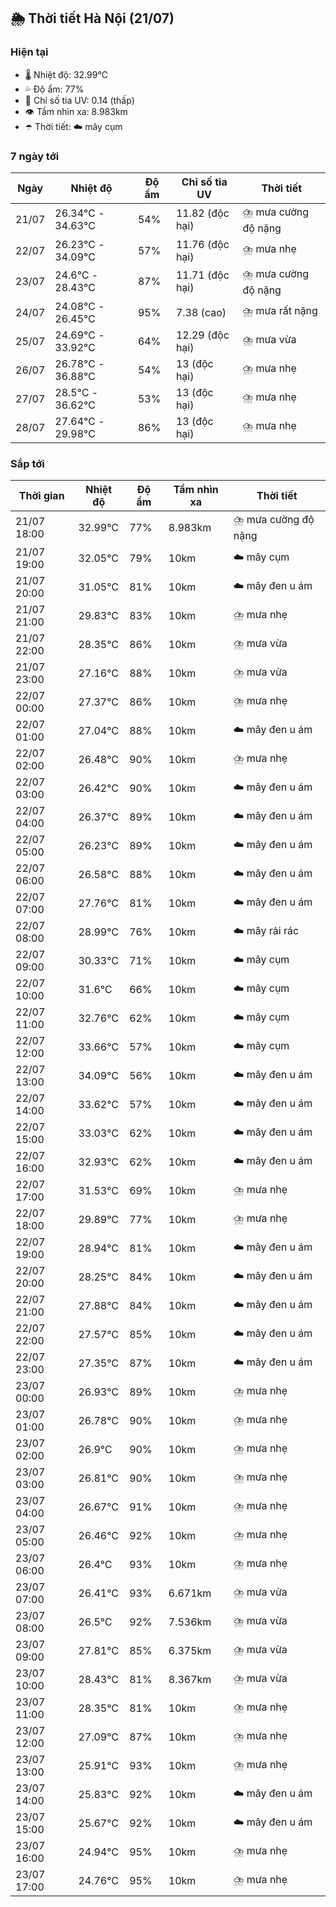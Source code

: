 ## 🌦️ Thời tiết Hà Nội (21/07)

### Hiện tại

- 🌡️ Nhiệt độ: 32.99℃
- 💦 Độ ẩm: 77%
- 🌟 Chỉ số tia UV: 0.14 (thấp)
- 👁️ Tầm nhìn xa: 8.983km
- ☂️ Thời tiết: ☁️ mây cụm

### 7 ngày tới

| Ngày | Nhiệt độ | Độ ẩm | Chỉ số tia UV | Thời tiết |
| --- | --- | --- | --- | --- |
| 21/07 | 26.34℃ - 34.63℃ | 54% | 11.82 (độc hại) | ⛈️ mưa cường độ nặng |
| 22/07 | 26.23℃ - 34.09℃ | 57% | 11.76 (độc hại) | ⛈️ mưa nhẹ |
| 23/07 | 24.6℃ - 28.43℃ | 87% | 11.71 (độc hại) | ⛈️ mưa cường độ nặng |
| 24/07 | 24.08℃ - 26.45℃ | 95% | 7.38 (cao) | ⛈️ mưa rất nặng |
| 25/07 | 24.69℃ - 33.92℃ | 64% | 12.29 (độc hại) | ⛈️ mưa vừa |
| 26/07 | 26.78℃ - 36.88℃ | 54% | 13 (độc hại) | ⛈️ mưa nhẹ |
| 27/07 | 28.5℃ - 36.62℃ | 53% | 13 (độc hại) | ⛈️ mưa nhẹ |
| 28/07 | 27.64℃ - 29.98℃ | 86% | 13 (độc hại) | ⛈️ mưa nhẹ |

### Sắp tới

| Thời gian | Nhiệt độ | Độ ẩm | Tầm nhìn xa | Thời tiết |
| --- | --- | --- | --- | --- |
| 21/07 18:00 | 32.99℃ | 77% | 8.983km | ⛈️ mưa cường độ nặng |
| 21/07 19:00 | 32.05℃ | 79% | 10km | ☁️ mây cụm |
| 21/07 20:00 | 31.05℃ | 81% | 10km | ☁️ mây đen u ám |
| 21/07 21:00 | 29.83℃ | 83% | 10km | ⛈️ mưa nhẹ |
| 21/07 22:00 | 28.35℃ | 86% | 10km | ⛈️ mưa vừa |
| 21/07 23:00 | 27.16℃ | 88% | 10km | ⛈️ mưa vừa |
| 22/07 00:00 | 27.37℃ | 86% | 10km | ⛈️ mưa nhẹ |
| 22/07 01:00 | 27.04℃ | 88% | 10km | ☁️ mây đen u ám |
| 22/07 02:00 | 26.48℃ | 90% | 10km | ⛈️ mưa nhẹ |
| 22/07 03:00 | 26.42℃ | 90% | 10km | ☁️ mây đen u ám |
| 22/07 04:00 | 26.37℃ | 89% | 10km | ☁️ mây đen u ám |
| 22/07 05:00 | 26.23℃ | 89% | 10km | ☁️ mây đen u ám |
| 22/07 06:00 | 26.58℃ | 88% | 10km | ☁️ mây đen u ám |
| 22/07 07:00 | 27.76℃ | 81% | 10km | ☁️ mây đen u ám |
| 22/07 08:00 | 28.99℃ | 76% | 10km | ☁️ mây rải rác |
| 22/07 09:00 | 30.33℃ | 71% | 10km | ☁️ mây cụm |
| 22/07 10:00 | 31.6℃ | 66% | 10km | ☁️ mây cụm |
| 22/07 11:00 | 32.76℃ | 62% | 10km | ☁️ mây cụm |
| 22/07 12:00 | 33.66℃ | 57% | 10km | ☁️ mây cụm |
| 22/07 13:00 | 34.09℃ | 56% | 10km | ☁️ mây đen u ám |
| 22/07 14:00 | 33.62℃ | 57% | 10km | ☁️ mây đen u ám |
| 22/07 15:00 | 33.03℃ | 62% | 10km | ☁️ mây đen u ám |
| 22/07 16:00 | 32.93℃ | 62% | 10km | ☁️ mây đen u ám |
| 22/07 17:00 | 31.53℃ | 69% | 10km | ⛈️ mưa nhẹ |
| 22/07 18:00 | 29.89℃ | 77% | 10km | ⛈️ mưa nhẹ |
| 22/07 19:00 | 28.94℃ | 81% | 10km | ☁️ mây đen u ám |
| 22/07 20:00 | 28.25℃ | 84% | 10km | ☁️ mây đen u ám |
| 22/07 21:00 | 27.88℃ | 84% | 10km | ☁️ mây đen u ám |
| 22/07 22:00 | 27.57℃ | 85% | 10km | ☁️ mây đen u ám |
| 22/07 23:00 | 27.35℃ | 87% | 10km | ☁️ mây đen u ám |
| 23/07 00:00 | 26.93℃ | 89% | 10km | ⛈️ mưa nhẹ |
| 23/07 01:00 | 26.78℃ | 90% | 10km | ⛈️ mưa nhẹ |
| 23/07 02:00 | 26.9℃ | 90% | 10km | ⛈️ mưa nhẹ |
| 23/07 03:00 | 26.81℃ | 90% | 10km | ⛈️ mưa nhẹ |
| 23/07 04:00 | 26.67℃ | 91% | 10km | ⛈️ mưa nhẹ |
| 23/07 05:00 | 26.46℃ | 92% | 10km | ⛈️ mưa nhẹ |
| 23/07 06:00 | 26.4℃ | 93% | 10km | ⛈️ mưa nhẹ |
| 23/07 07:00 | 26.41℃ | 93% | 6.671km | ⛈️ mưa vừa |
| 23/07 08:00 | 26.5℃ | 92% | 7.536km | ⛈️ mưa vừa |
| 23/07 09:00 | 27.81℃ | 85% | 6.375km | ⛈️ mưa vừa |
| 23/07 10:00 | 28.43℃ | 81% | 8.367km | ⛈️ mưa vừa |
| 23/07 11:00 | 28.35℃ | 81% | 10km | ⛈️ mưa nhẹ |
| 23/07 12:00 | 27.09℃ | 87% | 10km | ⛈️ mưa nhẹ |
| 23/07 13:00 | 25.91℃ | 93% | 10km | ⛈️ mưa nhẹ |
| 23/07 14:00 | 25.83℃ | 92% | 10km | ☁️ mây đen u ám |
| 23/07 15:00 | 25.67℃ | 92% | 10km | ☁️ mây đen u ám |
| 23/07 16:00 | 24.94℃ | 95% | 10km | ⛈️ mưa nhẹ |
| 23/07 17:00 | 24.76℃ | 95% | 10km | ⛈️ mưa nhẹ |
